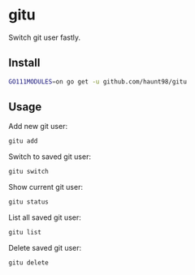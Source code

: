 # gitu

Switch git user fastly.

## Install

```sh
GO111MODULES=on go get -u github.com/haunt98/gitu
```

## Usage

Add new git user:

```sh
gitu add
```

Switch to saved git user:

```sh
gitu switch
```

Show current git user:

```sh
gitu status
```

List all saved git user:

```sh
gitu list
```

Delete saved git user:

```sh
gitu delete
```
